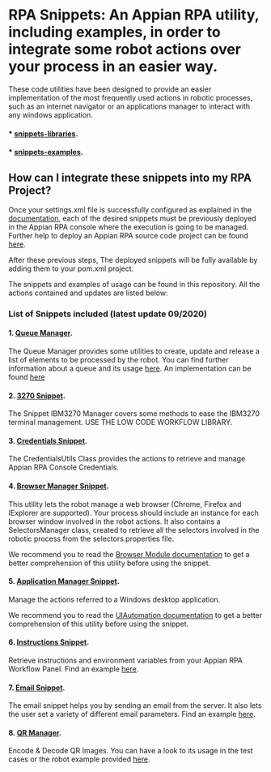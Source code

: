 # RPA Snippets: An Appian RPA utility, including examples, in order to integrate some robot actions over your process in an easier way.


These code utilities have been designed to provide an easier implementation of the most frequently used actions in robotic processes, such as an internet navigator or an applications manager to interact with any windows application. 

#### * [snippets-libraries](https://github.com/appianps/ps-plugin-appianrpa-Snippets/tree/master/snippets-libraries).

#### * [snippets-examples](https://github.com/appianps/ps-plugin-appianrpa-Snippets/tree/master/snippets-examples).

## How can I integrate these snippets into my RPA Project?

Once your settings.xml file is successfully configured as explained in the [documentation](https://docs.appian.com/suite/help/20.1/rpa/setup/maven-setup.html),  each of the desired snippets must be previously deployed in the Appian RPA console where the execution is going to be managed. Further help to deploy an Appian RPA source code project can be found [here](https://docs.appian.com/suite/help/20.1/rpa/rpa_in_apps/deploying-apps-rps.html).

After these previous steps, The deployed snippets will be fully available by adding them to your pom.xml project.

The snippets and examples of usage can be found in this repository. All the actions contained and updates are listed below:

### List of Snippets included (latest update 09/2020)


#### 1. [Queue Manager](https://github.com/appianps/ps-plugin-appianrpa-Snippets/tree/master/snippets-libraries/queue-manager).

The Queue Manager provides some utilities to create, update and release a list of elements to be processed by the robot. You can find further information about a queue and its usage [here](https://docs.appian.com/suite/help/20.1/rpa/modules/process-queues-module.html).
An implementation can be found [here](https://github.com/appianps/ps-plugin-appianrpa-Snippets/tree/master/snippets-examples/robot-snippet-excel-queue-manager)

#### 2. [3270 Snippet](https://github.com/appianps/ps-plugin-appianrpa-Snippets/tree/master/snippets-low-code/snippet-ibm-3270-library).

The Snippet IBM3270 Manager covers some methods to ease the IBM3270 terminal management. USE THE LOW CODE WORKFLOW LIBRARY.

#### 3. [Credentials Snippet](https://github.com/appianps/ps-plugin-appianrpa-Snippets/tree/master/snippets-libraries/snippet-credentials).

The CredentialsUtils Class provides the actions to retrieve and manage 
Appian RPA Console Credentials. 


#### 4. [Browser Manager Snippet](https://github.com/appianps/ps-plugin-appianrpa-Snippets/tree/master/snippets-libraries/snippet-browser-manager).

This utility lets the robot manage a web browser (Chrome, Firefox and
IExplorer are supported). Your process should include an instance for each
browser window involved in the robot actions. It also contains a SelectorsManager class, created 
to retrieve all the selectors involved in the robotic process from the selectors.properties file.

We recommend you to read the [Browser Module documentation](https://docs.appian.com/suite/help/20.1/rpa/modules/browser-module.html) to get a better comprehension of this utility before using the snippet.

#### 5. [Application Manager Snippet](https://github.com/appianps/ps-plugin-appianrpa-Snippets/tree/master/snippets-libraries/snippet-application-manager).

Manage the actions referred to a Windows desktop application.

We recommend you to read the [UIAutomation documentation](https://docs.appian.com/suite/help/20.1/rpa/modules/using-ui-automation.html) to get a better comprehension of this utility before using the snippet.

#### 6. [Instructions Snippet](https://github.com/appianps/ps-plugin-appianrpa-Snippets/tree/master/snippets-libraries/snippet-instruction). 

Retrieve instructions and environment variables from your Appian RPA Workflow Panel. Find an example [here](https://github.com/appianps/ps-plugin-appianrpa-Snippets/tree/master/snippets-examples/robot-snippet-instruction).

#### 7. [Email Snippet](https://github.com/appianps/ps-plugin-appianrpa-Snippets/tree/master/snippets-libraries/snippet-email). 

The email snippet helps you by sending an email from the server. It also lets the user set a variety of different email parameters.  Find an example [here](https://github.com/appianps/ps-plugin-appianrpa-Snippets/tree/master/snippets-examples/robot-snippet-email).

#### 8. [QR Manager](https://github.com/appianps/ps-plugin-appianrpa-Snippets/tree/master/snippets-libraries/snippet-qr-manager). 

Encode & Decode QR Images. You can have a look to its usage in the test cases or the robot example provided [here](https://github.com/appianps/ps-plugin-appianrpa-Snippets/tree/master/snippets-examples/robot-snippet-QR-manager).


